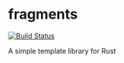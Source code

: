 fragments
=========

[![Build Status](https://travis-ci.org/Ogeon/fragments.png?branch=master)](https://travis-ci.org/Ogeon/fragments)

A simple template library for Rust
